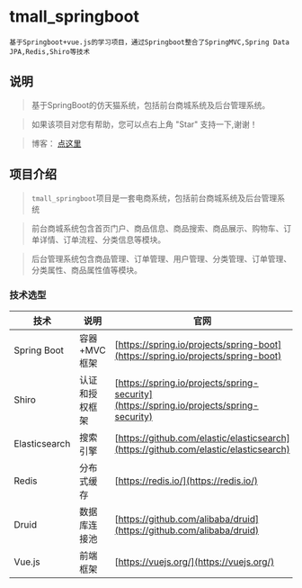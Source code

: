 # tmall_springboot
	
	基于Springboot+vue.js的学习项目，通过Springboot整合了SpringMVC,Spring Data JPA,Redis,Shiro等技术

## 说明

> 基于SpringBoot的仿天猫系统，包括前台商城系统及后台管理系统。

> 如果该项目对您有帮助，您可以点右上角 "Star" 支持一下,谢谢！

>博客： [点这里](http://blog.geligamesh.cn)

## 项目介绍
> `tmall_springboot`项目是一套电商系统，包括前台商城系统及后台管理系统

> 前台商城系统包含首页门户、商品信息、商品搜索、商品展示、购物车、订单详情、订单流程、分类信息等模块。

> 后台管理系统包含商品管理、订单管理、用户管理、分类管理、订单管理、分类属性、商品属性值等模块。

### 技术选型

技术 | 说明 | 官网
----|----|----
Spring Boot | 容器+MVC框架 | [https://spring.io/projects/spring-boot](https://spring.io/projects/spring-boot)
Shiro | 认证和授权框架 | [https://spring.io/projects/spring-security](https://spring.io/projects/spring-security)
Elasticsearch | 搜索引擎 | [https://github.com/elastic/elasticsearch](https://github.com/elastic/elasticsearch)
Redis | 分布式缓存 | [https://redis.io/](https://redis.io/)
Druid | 数据库连接池 | [https://github.com/alibaba/druid](https://github.com/alibaba/druid)
Vue.js | 前端框架 | [https://vuejs.org/](https://vuejs.org/)



